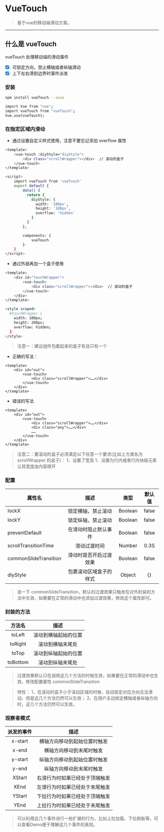 # VueTouch

> 基于vue的移动端滑动方案。

------
## 什么是 vueTouch

vueTouch 处理移动端的滑动事件

- [x] 可锁定方向，禁止横轴或者纵轴滑动
- [x] 上下左右滑到边界时事件派发

### 安装
```bash
npm install vueTouch --save
```

```bash
import Vue from "vue";
import vueTouch from "vueTouch";
Vue.use(vueTouch);
```

### 在指定区域内滑动
* 通过设置自定义样式使用，注意不要忘记添加 overflow 属性
```bash
<template>
    <vue-touch :diyStyle="diyStyle">
        <div class="scrollWrapper"></div>  // 滚动的盒子
    </vue-touch>
</template>

<script>
    import vueTouch from 'vueTouch'
    export default {
        data() {
          return {
            diyStyle: {
              width: '100px',
              height: '100px',
              overflow: 'hidden'
            }
          }
        },

        components: {
            vueTouch
        }
    }
</script>
```
* 通过外层再加一个盒子使用
```bash
<template>
    <div id="touchWrapper">
        <vue-touch>
            <div class="scrollWrapper"></div>  // 滚动的盒子
        </vue-touch>
    </div>
</template>

<style scoped>
  #touchWrapper {
    width: 100px;
    height: 200px;
    overflow: hidden;
  }
</style>
```

> 注意一：建议组件包裹起来的盒子有且只有一个

* 正确的写法：
```
<template>
    <div id="out">
        <vue-touch>
            <div class="scrollWrapper">……</div>
        </vue-touch>
    </div>
</template>
```
* 错误的写法
```
<template>
    <div id="out">
        <vue-touch>
            <div class="scrollWrapper">……</div>
            <div class="any">……</div>
            ……
        </vue-touch>
    </div>
</template>
```

> 注意二：要滚动的盒子必须满足以下任意一个要求(比如上方类名为 scrollWrapper 的盒子)：
            1、设置了宽高
            1、设置为行内或者行内块级元素让其宽度由内容撑开

### 配置

| 属性名     | 描述   |  类型  |  默认值  |
| --------   | :----:  | :----:  | :----:  |
| lockX     | 锁定横轴，禁止滚动 |   Boolean     |   false     |
| lockY        |   锁定纵轴，禁止滚动   |   Boolean     |   false   |
| preventDefault        |   在滑动时阻止默认事件   |   Boolean     |   false   |
| scrollTransitionTime        |   滑动过渡时间   |   Number     |   0.3S   |
| commonSlideTransition        |   滑动时是否开启过渡效果   |    Boolean     |  false   |
| diyStyle        |   包裹滚动区域盒子的样式   |   Object     |   {}   |

> 说一下 commonSlideTransition，默认的过渡效果只触发在对外封装的方法中生效，如果要在正常的滑动中也添加过渡效果，修改这个属性即可。

### 封装的方法
| 方法名     | 描述   |
| :----:   | :----:  |
| toLeft     | 滚动到横轴起始的位置 |
| toRight        |   滚动到横轴末尾处   |
| toTop        |   滚动到纵轴起始的位置   |
| toBottom        |   滚动到纵轴末尾处   |
> 过渡效果默认只在调用这几个方法的时候生效，如果要在正常的滑动中也生效，修改配置属性 commonSlideTransition

> 特性：
1、在滚动的盒子小于滚动区域的时候，自动锁定对应方向无法滑动，但是这几个方法仍然可以生效；
2、在用户主动锁定横轴或者纵轴方向时，这几个方法仍然可以生效。

### 观察者模式
| 派发的事件     | 描述   |
| :----:   | :----:  |
| x-start     | 横轴方向移动到起始位置时触发 |
| x-end        |   横轴方向移动到末尾时触发   |
| y-start        |   纵轴方向移动到起始位置时触发   |
| y-end        |   纵轴方向移动到末尾时触发   |
| XStart        |   右滑行为时如果已经处于顶端触发   |
| XEnd        |   左滑行为时如果已经处于末尾触发   |
| YStart        |   下拉行为时如果已经处于顶端触发   |
| YEnd        |   上拉行为时如果已经处于末尾触发   |

> 可以利用这几个事件进行一些扩展的行为，比如上拉加载、下拉刷新等，可以查看Demo便于理解这几个事件的表现。
